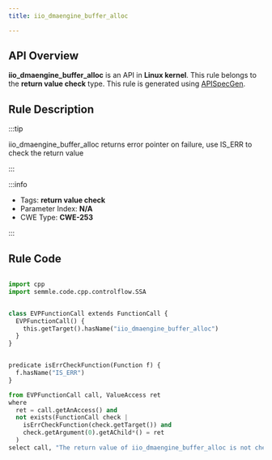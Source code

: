 ```yaml
---
title: iio_dmaengine_buffer_alloc

---
```



## API Overview
**iio_dmaengine_buffer_alloc** is an API in **Linux kernel**. This rule belongs to the **return value check** type. This rule is generated using [APISpecGen](../../tools/APISpecGen).
## Rule Description

:::tip

iio_dmaengine_buffer_alloc returns error pointer on failure, use IS_ERR to check the return value

:::

:::info

- Tags: **return value check**
- Parameter Index: **N/A**
- CWE Type: **CWE-253**

:::

## Rule Code
```python

import cpp
import semmle.code.cpp.controlflow.SSA


class EVPFunctionCall extends FunctionCall {
  EVPFunctionCall() {
    this.getTarget().hasName("iio_dmaengine_buffer_alloc")
  }
}


predicate isErrCheckFunction(Function f) {
  f.hasName("IS_ERR") 
}

from EVPFunctionCall call, ValueAccess ret
where
  ret = call.getAnAccess() and
  not exists(FunctionCall check |
    isErrCheckFunction(check.getTarget()) and
    check.getArgument(0).getAChild*() = ret
  )
select call, "The return value of iio_dmaengine_buffer_alloc is not checked with IS_ERR."
    
```